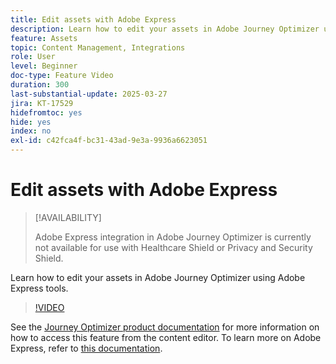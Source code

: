 ```yaml
---
title: Edit assets with Adobe Express
description: Learn how to edit your assets in Adobe Journey Optimizer using Adobe Express tools.
feature: Assets
topic: Content Management, Integrations
role: User
level: Beginner
doc-type: Feature Video
duration: 300
last-substantial-update: 2025-03-27
jira: KT-17529
hidefromtoc: yes
hide: yes
index: no
exl-id: c42fca4f-bc31-43ad-9e3a-9936a6623051
---
```

# Edit assets with Adobe Express

>[!AVAILABILITY]
>
>Adobe Express integration in Adobe Journey Optimizer is currently not available for use with Healthcare Shield or Privacy and Security Shield.

Learn how to edit your assets in Adobe Journey Optimizer using Adobe Express tools.

>[!VIDEO](https://video.tv.adobe.com/v/3455523/?learn=on&enablevpops)

See the [Journey Optimizer product documentation](https://experienceleague.adobe.com/en/docs/journey-optimizer/using/assets-images/express) for more information on how to access this feature from the content editor. To learn more on Adobe Express, refer to [this documentation](https://helpx.adobe.com/express/user-guide.html).
